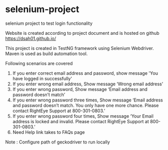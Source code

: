 # selenium-project
selenium project to test login functionality

Website is created according to project document and is hosted on github https://dsah01.github.io/

This project is created in TestNG framework using Selenium Webdriver. 
Maven is used as build automation tool.

Following scenarios are covered
1) If you enter correct email address and password, show message 'You have logged in successfully'
2) If you enter wrong email address, Show message ‘Wrong email address’
3) If you enter wrong password, Show message ‘Email address and password doesn’t match’
4) If you enter wrong password three times, Show message ‘Email address and password doesn’t match. You only have one more chance. Please contact RightEye Support at 800-301-0803.’
5) If you enter wrong password four times, Show message ‘Your Email address is locked and invalid. Please contact RightEye Support at 800-301-0803.’
6) Need Help link takes to FAQs page

Note : Configure path of geckodriver to run locally
